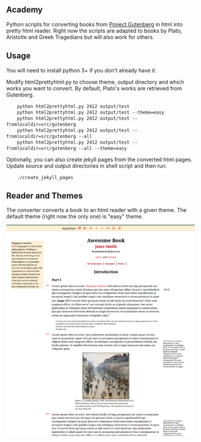 ## Academy

Python scripts for converting books from [Project Gutenberg](https://www.gutenberg.org) in html into pretty html reader.
Right now the scripts are adapted to books by Plato, Aristotle and Greek Tragedians but will also work for others.

## Usage

You will need to install python 3+ if you don't already have it.

Modify html2prettyhtml.py to choose theme, output directory and which works you want to convert. By default, Plato's works are retrieved from Gutenberg.

```
    python html2prettyhtml.py 2412 output/test
    python html2prettyhtml.py 2412 output/test --theme=easy
    python html2prettyhtml.py 2412 output/test --fromlocaldir=src/gutenberg
    python html2prettyhtml.py 2412 output/test --fromlocaldir=src/gutenberg --all
    python html2prettyhtml.py 2412 output/test --fromlocaldir=src/gutenberg --all --theme=easy
```

Optionally, you can also create jekyll pages from the converted html pages. Update source and output directories in shell script and then run.
```
    ./create_jekyll_pages
```

## Reader and Themes

The converter converts a book to an html reader with a given theme. The default theme (right now the only one) is "easy" theme.

![Reader](reader.png)

